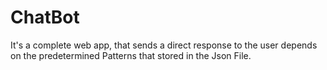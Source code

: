 # ChatBot
It's a complete web app, that sends a direct response to the user depends on the predetermined Patterns that stored in the Json File.
